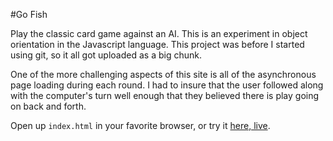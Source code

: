 #Go Fish

Play the classic card game against an AI. This is an experiment in object orientation in the Javascript
language. This project was before I started using git, so it all got uploaded as a big chunk.

One of the more challenging aspects of this site is all of the asynchronous page loading during each round. I had to insure that the user followed along with the computer's turn well enough that they believed there
is play going on back and forth.

Open up `index.html` in your favorite browser, or try it [here, live](http://braden.site44.com/go-fish/).
